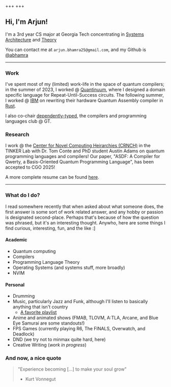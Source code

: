 +++
+++

## Hi, I'm Arjun!

I'm a 3rd year CS major at Georgia Tech concentrating in [Systems Architecture](https://www.cc.gatech.edu/academics/threads/systems-architecture) and [Theory](https://www.cc.gatech.edu/academics/threads/theory) 

You can contact me at `arjun.bhamra25@gmail.com`, and my Github is [@abhamra](https://github.com/abhamra)

---
### Work
I've spent most of my (limited) work-life in the space of quantum compilers; in the summer of 2023, I worked @ [Quantinuum](https://www.quantinuum.com/), where I designed a domain specific language for Repeat-Until-Success circuits. The following summer, I worked @ [IBM](https://www.ibm.com/quantum) on rewriting their hardware Quantum Assembly compiler in [Rust](https://www.rust-lang.org/).

I also co-chair [dependently-typed](https://dtyped.netlify.app/), the compilers and programming languages club @ GT.

### Research
I work @ the [Center for Novel Computing Heirarchies (CRNCH)](https://crnch.gatech.edu/) in the TINKER Lab with Dr. Tom Conte and PhD student Austin Adams on quantum programming languages and compilers! Our paper, "ASDF: A Compiler for Qwerty, a Basis-Oriented Quantum Programming Language", has been accepted to CGO 2025!

A more complete resume can be found [here](/cv).

---
### What do I do?
I read somewhere recently that when asked about what someone does, the first answer is some sort of work related answer, and any hobby or passion is designated second-place. Perhaps that's because of how the question was phrased, but it's an interesting thought. Anywho, here are some things I find curious, interesting, fun, and the like :]
#### Academic
- Quantum computing
- Compilers
- Programming Language Theory
- Operating Systems (and systems stuff, more broadly)
- NVIM
#### Personal
- Drumming
- Music, particularly Jazz and Funk, although I'll listen to basically anything that isn't country
    - [A favorite playlist](https://open.spotify.com/playlist/6Cb0nIeiLKU5iLzKOTE2V1?si=7de1db6e6d134ff3)
- Anime and animated shows (FMAB, TLOVM, A:TLA, Arcane, and Blue Eye Samurai are some standouts!)
- FPS Games (currently playing R6, The FINALS, Overwatch, and Deadlock)
- DND (we try not to minmax quite hard, here)
- Creative Writing (*work in progress*)

### And now, a nice quote
> "Experience becoming [...] to make your soul grow"
> - Kurt Vonnegut
